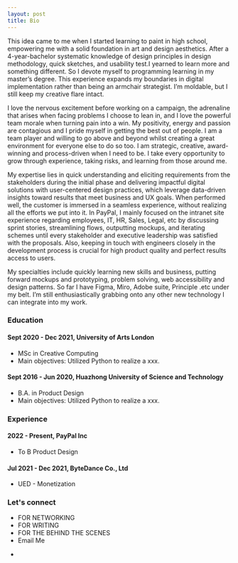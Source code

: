 ```yaml
---
layout: post
title: Bio
---
```


This idea came to me when I started learning to paint in high school, empowering me with a solid foundation in art and design aesthetics. After a 4-year-bachelor systematic knowledge of design principles in design methodology, quick sketches, and usability test.I yearned to learn more and something different. So I devote myself to programming learning in my master’s degree. This experience expands my boundaries in digital implementation rather than being an armchair strategist. I’m moldable, but I still keep my creative flare intact.

I love the nervous excitement before working on a campaign, the adrenaline that arises when facing problems I choose to lean in, and I love the powerful team morale when turning pain into a win. My positivity, energy and passion are contagious and I pride myself in getting the best out of people. I am a team player and willing to go above and beyond whilst creating a great environment for everyone else to do so too. I am strategic, creative, award-winning and process-driven when I need to be. I take every opportunity to grow through experience, taking risks, and learning from those around me.

My expertise lies in quick understanding and eliciting requirements from the stakeholders during the initial phase and delivering impactful digital solutions with user-centered design practices, which leverage data-driven insights toward results that meet business and UX goals. When performed well, the customer is immersed in a seamless experience, without realizing all the efforts we put into it. In PayPal, I mainly focused on the intranet site experience regarding employees, IT, HR, Sales, Legal, etc by discussing sprint stories, streamlining flows, outputting mockups, and iterating schemes until every stakeholder and executive leadership was satisfied with the proposals. Also, keeping in touch with engineers closely in the development process is crucial for high product quality and perfect results access to users.

My specialties include quickly learning new skills and business, putting forward mockups and prototyping, problem solving, web accessibility and design patterns. So far I have Figma, Miro, Adobe suite, Principle .etc under my belt. I’m still enthusiastically grabbing onto any other new technology I can integrate into my work.

### Education

#### Sept 2020 - Dec 2021, University of Arts London

- MSc in Creative Computing
- Main objectives: Utilized Python to realize a xxx.

#### Sept 2016 - Jun 2020, Huazhong University of Science and Technology

- B.A. in Product Design
- Main objectives: Utilized Python to realize a xxx.

### Experience

#### 2022 - Present, PayPal Inc

- To B Product Design

#### Jul 2021 - Dec 2021, ByteDance Co., Ltd

- UED - Monetization

### Let's connect

- FOR NETWORKING
- FOR WRITING
- FOR THE BEHIND THE SCENES
- Email Me

*
